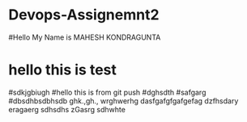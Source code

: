 # Devops-Assignemnt2

#Hello My Name is MAHESH KONDRAGUNTA

# hello this is test
#sdkjgbiugh
#hello this is from git push
#dghsdth
#safgarg
#dbsdhbsdbhsdb
ghk.,gh.,
wrghwerhg
dasfgafgfgafgefag
dzfhsdary eragaerg
sdhsdhs
zGasrg
sdhwhte

